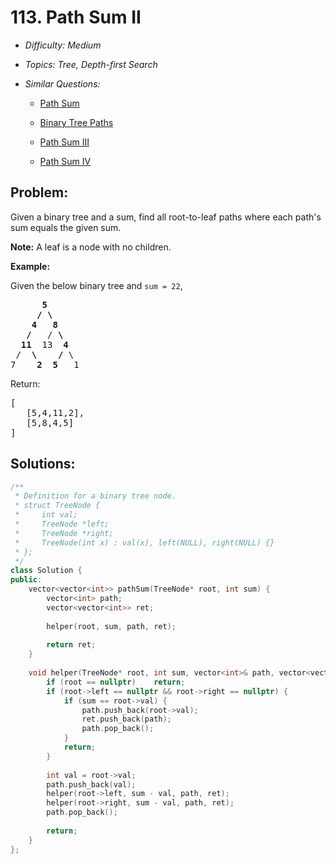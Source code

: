 # 113. Path Sum II

* *Difficulty: Medium*

* *Topics: Tree, Depth-first Search*

* *Similar Questions:*

  * [Path Sum](path-sum.md)

  * [Binary Tree Paths](binary-tree-paths.md)

  * [Path Sum III](path-sum-iii.md)

  * [Path Sum IV](path-sum-iv.md)

## Problem:

<p>Given a binary tree and a sum, find all root-to-leaf paths where each path&#39;s sum equals the given sum.</p>

<p><strong>Note:</strong>&nbsp;A leaf is a node with no children.</p>

<p><strong>Example:</strong></p>

<p>Given the below binary tree and <code>sum = 22</code>,</p>

<pre>
      <strong>5</strong>
     <strong>/ \</strong>
    <strong>4   8</strong>
   <strong>/</strong>   / <strong>\</strong>
  <strong>11</strong>  13  <strong>4</strong>
 /  <strong>\</strong>    <strong>/</strong> \
7    <strong>2</strong>  <strong>5</strong>   1
</pre>

<p>Return:</p>

<pre>
[
   [5,4,11,2],
   [5,8,4,5]
]
</pre>

## Solutions:

```c++
/**
 * Definition for a binary tree node.
 * struct TreeNode {
 *     int val;
 *     TreeNode *left;
 *     TreeNode *right;
 *     TreeNode(int x) : val(x), left(NULL), right(NULL) {}
 * };
 */
class Solution {
public:
    vector<vector<int>> pathSum(TreeNode* root, int sum) {
        vector<int> path;
        vector<vector<int>> ret;
        
        helper(root, sum, path, ret);
        
        return ret;
    }
    
    void helper(TreeNode* root, int sum, vector<int>& path, vector<vector<int>>& ret) {
        if (root == nullptr)    return;
        if (root->left == nullptr && root->right == nullptr) {
            if (sum == root->val) {
                path.push_back(root->val);
                ret.push_back(path);
                path.pop_back();
            }
            return;
        }
        
        int val = root->val;
        path.push_back(val);
        helper(root->left, sum - val, path, ret);
        helper(root->right, sum - val, path, ret);
        path.pop_back();
        
        return;
    }
};
```
